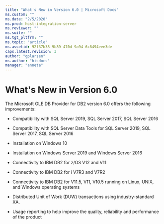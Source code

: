```yaml
---
title: "What's New in Version 6.0 | Microsoft Docs"
ms.custom: ""
ms.date: "2/5/2020"
ms.prod: host-integration-server
ms.reviewer: ""
ms.suite: ""
ms.tgt_pltfrm: ""
ms.topic: "article"
ms.assetid: 92f37b38-9b89-470d-9a94-6c8494eee3de
caps.latest.revision: 3
author: "gplarsen"
ms.author: "hisdocs"
manager: "anneta"
---
```

# What's New in Version 6.0
The Microsoft OLE DB Provider for DB2 version 6.0 offers the following improvements:  
  
-   Compatibility with SQL Server 2019, SQL Server 2017, SQL Server 2016
  
-   Compatibility with SQL Server Data Tools for SQL Server 2019, SQL Server 2017, SQL Server 2016  
  
-   Installation on Windows 10  
  
-   Installation on Windows Server 2019 and Windows Server 2016
  
-   Connectivity to IBM DB2 for z/OS V12 and V11

-   Connectivity to IBM DB2 for i V7R3 and V7R2
  
-   Connectivity to IBM DB2 for V11.5, V11, V10.5 running on Linux, UNIX, and Windows operating systems

-   Distributed Unit of Work (DUW) transactions using industry-standard XA.

-   Usage reporting to help improve the quality, reliability and performance of the product
